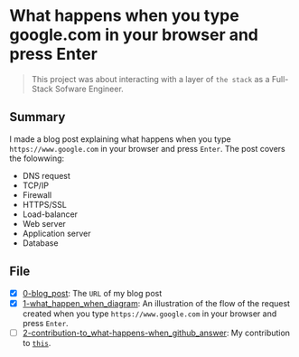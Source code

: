 # What happens when you type google.com in your browser and press Enter

> This project was about interacting with a layer of `the stack` as a Full-Stack Sofware Engineer.

## Summary

I made a blog post explaining what happens when you type `https://www.google.com` in your browser and press `Enter`. The post covers the folowwing:
  - DNS request
  - TCP/IP
  - Firewall
  - HTTPS/SSL
  - Load-balancer
  - Web server
  - Application server
  - Database

## File

- [x] [0-blog_post](/0-blog_post): The `URL` of my blog post
- [x] [1-what_happen_when_diagram](/1-what_happen_when_diagram): An illustration of the flow of the request created when you type `https://www.google.com` in your browser and press `Enter`.
- [ ] [2-contribution-to_what-happens-when_github_answer](/2-contribution-to_what-happens-when_github_answer): My contribution to [`this`](https://github.com/alex/what-happens-when#the-g-key-is-pressed).
